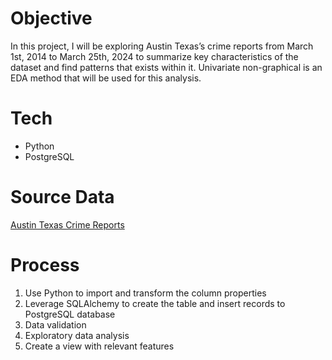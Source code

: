 # Objective
In this project, I will be exploring Austin Texas’s crime reports from March 1st, 2014 to March 25th, 2024 to summarize key characteristics of the dataset and find patterns that exists within it. Univariate non-graphical is an EDA method that will be used for this analysis.

<p>

# Tech
- Python
- PostgreSQL

<p>

# Source Data
<a href="https://data.austintexas.gov/Public-Safety/Crime-Reports/fdj4-gpfu/data_preview">Austin Texas Crime Reports</a>

<p>

# Process
1. Use Python to import and transform the column properties
2. Leverage SQLAlchemy to create the table and insert records to PostgreSQL database
3. Data validation
4. Exploratory data analysis
5. Create a view with relevant features
